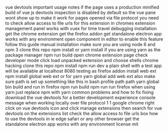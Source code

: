 vue devtools important usage notes if the page uses a production minified build of vue js devtools inspection is disabled by default so the vue pane wont show up to make it work for pages opened via file protocol you need to check allow access to file urls for this extension in chromes extension management panel works with vuex for time travel debugging installation get the chrome extension get the firefox addon get standalone electron app works with any environment open component in editor to enable this feature follow this guide manual installation make sure you are using node 6 and npm 3 clone this repo npm install or yarn install if you are using yarn as the package manager npm run build open chrome extension page check developer mode click load unpacked extension and choose shells chrome hacking clone this repo npm install npm run dev a plain shell with a test app will be available at localhost 8080 testing as firefox addon install web ext npm install global web ext or for yarn yarn global add web ext also make sure path is set up something like this in bash profile path path yarn global bin build and run in firefox npm run build npm run run firefox when using yarn just replace npm with yarn common problems and how to fix fixing download the vue devtools for a better development experience console message when working locally over file protocol 1 1 google chrome right click on vue devtools icon and click manage extensions then search for vue devtools on the extensions list check the allow access to file urls box how to use the devtools in ie edge safari or any other browser get the standalone electron app works with any environment license mit